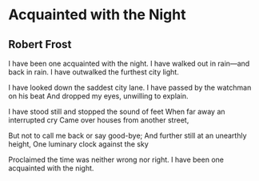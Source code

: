 # Acquainted with the Night
## Robert Frost
I have been one acquainted with the night.
I have walked out in rain—and back in rain.
I have outwalked the furthest city light.

I have looked down the saddest city lane.
I have passed by the watchman on his beat
And dropped my eyes, unwilling to explain.

I have stood still and stopped the sound of feet
When far away an interrupted cry
Came over houses from another street,

But not to call me back or say good-bye;
And further still at an unearthly height,
One luminary clock against the sky

Proclaimed the time was neither wrong nor right.
I have been one acquainted with the night.